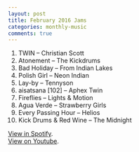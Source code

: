 ```yaml
---
layout: post
title: February 2016 Jams
categories: monthly-music
comments: true
---
```


1. TWIN – Christian Scott
2. Atonement – The Kickdrums
3. Bad Holiday – From Indian Lakes
4. Polish Girl – Neon Indian
5. Lay-by – Tennyson
6. aisatsana [102] – Aphex Twin
7. Fireflies – Lights & Motion
8. Agua Verde – Strawberry Girls
9. Every Passing Hour – Helios
10. Kick Drums & Red Wine – The Midnight

[View in Spotify][spotify].  
[View on Youtube][youtube].

[spotify]: https://open.spotify.com/user/fred.hohman/playlist/0AFhJ4YFNMhMFpXBQmtyYc "View in Spotify."
[youtube]: https://www.youtube.com/playlist?list=PL7t4sFPlrvYVEDaWCg_SJ6aC6dJx4bDfo "View on Youtube."